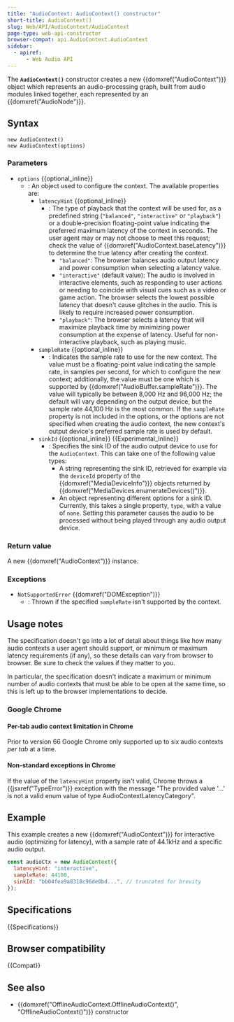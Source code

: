 ```yaml
---
title: "AudioContext: AudioContext() constructor"
short-title: AudioContext()
slug: Web/API/AudioContext/AudioContext
page-type: web-api-constructor
browser-compat: api.AudioContext.AudioContext
sidebar:
  - apiref:
      - Web Audio API
---
```


The **`AudioContext()`** constructor
creates a new {{domxref("AudioContext")}} object which represents an audio-processing
graph, built from audio modules linked together, each represented by an
{{domxref("AudioNode")}}.

## Syntax

```js-nolint
new AudioContext()
new AudioContext(options)
```

### Parameters

- `options` {{optional_inline}}
  - : An object used to configure the context. The available properties are:
    - `latencyHint` {{optional_inline}}
      - : The type of playback that the context will be used for, as a predefined string (`"balanced"`, `"interactive"` or `"playback"`)
        or a double-precision floating-point value indicating the preferred maximum latency of the context in seconds.
        The user agent may or may not choose to meet this request;
        check the value of {{domxref("AudioContext.baseLatency")}} to determine the true latency after creating the context.
        - `"balanced"`: The browser balances audio output latency and power consumption when selecting a latency value.
        - `"interactive"` (default value): The audio is involved in interactive elements,
          such as responding to user actions or needing to coincide with visual cues such as a video or game action.
          The browser selects the lowest possible latency that doesn't cause glitches in the audio. This is likely to require increased power consumption.
        - `"playback"`: The browser selects a latency that will maximize playback time by minimizing power consumption at the expense of latency.
          Useful for non-interactive playback, such as playing music.
    - `sampleRate` {{optional_inline}}
      - : Indicates the sample rate to use for the new context. The value must be a floating-point value indicating the sample rate,
        in samples per second, for which to configure the new context;
        additionally, the value must be one which is supported by {{domxref("AudioBuffer.sampleRate")}}.
        The value will typically be between 8,000 Hz and 96,000 Hz; the default will vary depending on the output device, but the sample rate 44,100 Hz is the most common.
        If the `sampleRate` property is not included in the options, or the options are not specified when creating the audio context,
        the new context's output device's preferred sample rate is used by default.
    - `sinkId` {{optional_inline}} {{Experimental_Inline}}
      - : Specifies the sink ID of the audio output device to use for the `AudioContext`. This can take one of the following value types:
        - A string representing the sink ID, retrieved for example via the `deviceId` property of the {{domxref("MediaDeviceInfo")}} objects returned by {{domxref("MediaDevices.enumerateDevices()")}}.
        - An object representing different options for a sink ID. Currently, this takes a single property, `type`, with a value of `none`. Setting this parameter causes the audio to be processed without being played through any audio output device.

### Return value

A new {{domxref("AudioContext")}} instance.

### Exceptions

- `NotSupportedError` {{domxref("DOMException")}}
  - : Thrown if the specified `sampleRate` isn't supported by the context.

## Usage notes

The specification doesn't go into a lot of detail about things like how many audio
contexts a user agent should support, or minimum or maximum latency requirements (if
any), so these details can vary from browser to browser. Be sure to check the values if
they matter to you.

In particular, the specification doesn't indicate a maximum or minimum number of audio
contexts that must be able to be open at the same time, so this is left up to the
browser implementations to decide.

### Google Chrome

#### Per-tab audio context limitation in Chrome

Prior to version 66 Google Chrome only supported up to six audio contexts _per
tab_ at a time.

#### Non-standard exceptions in Chrome

If the value of the `latencyHint` property isn't valid,
Chrome throws a {{jsxref("TypeError")}} exception with the message
"The provided value '...' is not a valid enum value of type
AudioContextLatencyCategory".

## Example

This example creates a new {{domxref("AudioContext")}} for interactive audio
(optimizing for latency), with a sample rate of 44.1kHz and a specific audio output.

```js
const audioCtx = new AudioContext({
  latencyHint: "interactive",
  sampleRate: 44100,
  sinkId: "bb04fea9a8318c96de0bd...", // truncated for brevity
});
```

## Specifications

{{Specifications}}

## Browser compatibility

{{Compat}}

## See also

- {{domxref("OfflineAudioContext.OfflineAudioContext()", "OfflineAudioContext()")}} constructor
